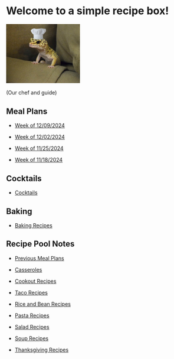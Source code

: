 # Welcome to a simple recipe box!

<img src="./lizard_chef.jpg" alt="Our Hero" width="200"/>

(Our chef and guide) 

## Meal Plans

- [Week of 12/09/2024](./mealplan20241209.md)

- [Week of 12/02/2024](./mealplan20241202.md)

- [Week of 11/25/2024](./mealplan20241125.md)

- [Week of 11/18/2024](./mealplan20241118.md)

## Cocktails

- [Cocktails](./CockTailIndex.md)

## Baking

- [Baking Recipes](./BakingIndex.md)

## Recipe Pool Notes

- [Previous Meal Plans](./PreviousMealPlansIndex.md)

- [Casseroles](./1PanMeals.md)

- [Cookout Recipes](./cookOutRecipes.md)

- [Taco Recipes](./TacoRecipeIdeas.md)

- [Rice and Bean Recipes](./lentilAndRiceRecipeIdeas.md)

- [Pasta Recipes](./PastaRecipeIdeas.md)

- [Salad Recipes](./saladRecipeIdeas.md)

- [Soup Recipes](./SoupIndex.md)

- [Thanksgiving Recipes](./ThanksgivingIndex.md)